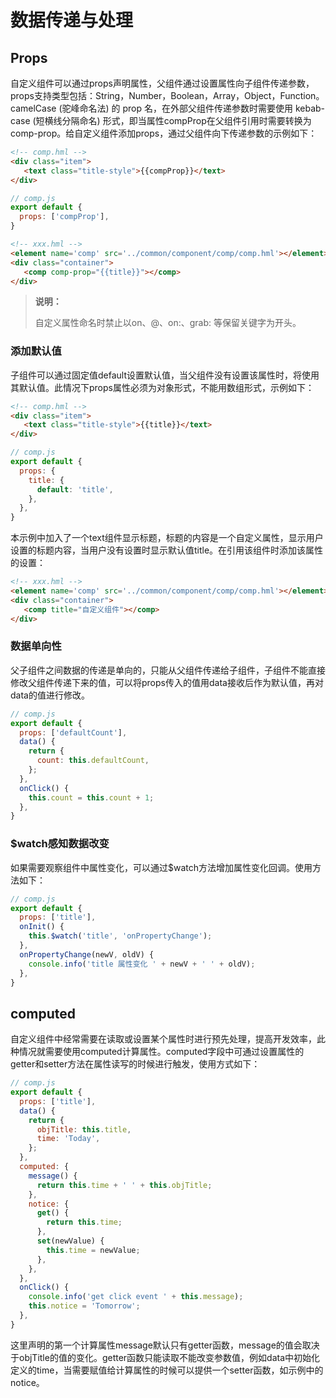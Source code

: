 # 数据传递与处理


## Props

自定义组件可以通过props声明属性，父组件通过设置属性向子组件传递参数，props支持类型包括：String，Number，Boolean，Array，Object，Function。camelCase (驼峰命名法) 的 prop 名，在外部父组件传递参数时需要使用 kebab-case (短横线分隔命名) 形式，即当属性compProp在父组件引用时需要转换为comp-prop。给自定义组件添加props，通过父组件向下传递参数的示例如下：

```html
<!-- comp.hml -->
<div class="item"> 
   <text class="title-style">{{compProp}}</text> 
</div>
```

```js
// comp.js 
export default { 
  props: ['compProp'],
}
```

```html
<!-- xxx.hml -->
<element name='comp' src='../common/component/comp/comp.hml'></element>
<div class="container"> 
   <comp comp-prop="{{title}}"></comp> 
</div>
```

>  **说明：**
>
>  自定义属性命名时禁止以on、@、on:、grab: 等保留关键字为开头。

### 添加默认值

子组件可以通过固定值default设置默认值，当父组件没有设置该属性时，将使用其默认值。此情况下props属性必须为对象形式，不能用数组形式，示例如下：

```html
<!-- comp.hml -->
<div class="item"> 
   <text class="title-style">{{title}}</text> 
</div>
```

```js
// comp.js
export default { 
  props: {
    title: {
      default: 'title',
    },
  },
}
```

本示例中加入了一个text组件显示标题，标题的内容是一个自定义属性，显示用户设置的标题内容，当用户没有设置时显示默认值title。在引用该组件时添加该属性的设置：

```html
<!-- xxx.hml -->
<element name='comp' src='../common/component/comp/comp.hml'></element>
<div class="container"> 
   <comp title="自定义组件"></comp> 
</div>
```

### 数据单向性

父子组件之间数据的传递是单向的，只能从父组件传递给子组件，子组件不能直接修改父组件传递下来的值，可以将props传入的值用data接收后作为默认值，再对data的值进行修改。

```js
// comp.js
export default { 
  props: ['defaultCount'],
  data() {
    return {
      count: this.defaultCount,
    };
  },
  onClick() {
    this.count = this.count + 1;
  },
}
```

### $watch感知数据改变

如果需要观察组件中属性变化，可以通过$watch方法增加属性变化回调。使用方法如下：

```js
// comp.js
export default { 
  props: ['title'],
  onInit() {
    this.$watch('title', 'onPropertyChange');
  },
  onPropertyChange(newV, oldV) {
    console.info('title 属性变化 ' + newV + ' ' + oldV);
  },
}
```


## computed

自定义组件中经常需要在读取或设置某个属性时进行预先处理，提高开发效率，此种情况就需要使用computed计算属性。computed字段中可通过设置属性的getter和setter方法在属性读写的时候进行触发，使用方式如下：

```js
// comp.js
export default { 
  props: ['title'],
  data() {
    return {
      objTitle: this.title,
      time: 'Today',
    };
  },
  computed: {
    message() {
      return this.time + ' ' + this.objTitle;
    },
    notice: {
      get() {
        return this.time;
      },
      set(newValue) {
        this.time = newValue;
      },
    },
  },
  onClick() {
    console.info('get click event ' + this.message);
    this.notice = 'Tomorrow';
  },
}
```

这里声明的第一个计算属性message默认只有getter函数，message的值会取决于objTitle的值的变化。getter函数只能读取不能改变参数值，例如data中初始化定义的time，当需要赋值给计算属性的时候可以提供一个setter函数，如示例中的notice。